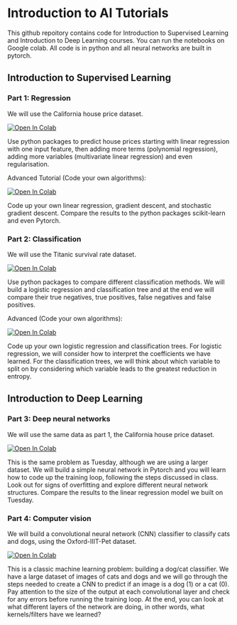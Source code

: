 # Introduction to AI Tutorials

This github repoitory contains code for Introduction to Supervised Learning and Introduction to Deep Learning courses. You can run the notebooks on Google colab. All code is in python and all neural networks are built in pytorch.

## Introduction to Supervised Learning
### Part 1: Regression
We will use the California house price dataset. 

<a target="_blank" href="https://colab.research.google.com/github/lm2612/Tutorials/blob/main/1_supervised_learning_regression/1-LinearRegression_HousePrice.ipynb">
  <img src="https://colab.research.google.com/assets/colab-badge.svg" alt="Open In Colab"/>
</a>

Use python packages to predict house prices starting with linear regression with one input feature, then adding more terms (polynomial regression), adding more variables (multivariate linear regression) and even regularisation.

Advanced Tutorial (Code your own algorithms):

<a target="_blank" href="https://colab.research.google.com/github/lm2612/Tutorials/blob/main/1_supervised_learning_regression/1-AdvancedLinearRegression_HousePrice.ipynb">
  <img src="https://colab.research.google.com/assets/colab-badge.svg" alt="Open In Colab"/>
</a>

Code up your own linear regression, gradient descent, and stochastic gradient descent. Compare the results to the python packages scikit-learn and even Pytorch.


### Part 2: Classification
We will use the Titanic survival rate dataset.

<a target="_blank" href="https://colab.research.google.com/github/lm2612/Tutorials/blob/main/2_supervised_learning_classification/2-Classification_Titanic.ipynb">
  <img src="https://colab.research.google.com/assets/colab-badge.svg" alt="Open In Colab"/>
</a>

Use python packages to compare different classification methods. We will build a logistic regression and classification tree and at the end we will compare their true negatives, true positives, false negatives and false positives.

Advanced (Code your own algorithms): 

<a target="_blank" href="https://colab.research.google.com/github/lm2612/Tutorials/blob/main/2_supervised_learning_classification/2-Advanced_Classification_Titanic.ipynb">
  <img src="https://colab.research.google.com/assets/colab-badge.svg" alt="Open In Colab"/>
</a>

Code up your own logistic regression and classification trees. For logistic regression, we will consider how to interpret the coefficients we have learned. For the classification trees, we will think about which variable to split on by considering which variable leads to the greatest reduction in entropy.


## Introduction to Deep Learning
### Part 3: Deep neural networks
We will use the same data as part 1, the California house price dataset.

<a target="_blank" href="https://colab.research.google.com/github/lm2612/Tutorials/blob/main/3_deeplearning/3-DeepLearning_HousePrice.ipynb">
  <img src="https://colab.research.google.com/assets/colab-badge.svg" alt="Open In Colab"/>
</a>

This is the same problem as Tuesday, although we are using a larger dataset. We will build a simple neural network in Pytorch and you will learn how to code up the training loop, following the steps discussed in class. Look out for signs of overfitting and explore different neural network structures. Compare the results to the linear regression model we built on Tuesday.

### Part 4: Computer vision 
We will build a convolutional neural network (CNN) classifier to classify cats and dogs, using the Oxford-IIIT-Pet dataset.

<a target="_blank" href="https://colab.research.google.com/github/lm2612/Tutorials/blob/main/4_computervision/4-ComputerVision_Classification.ipynb">
  <img src="https://colab.research.google.com/assets/colab-badge.svg" alt="Open In Colab"/>
</a>

This is a classic machine learning problem: building a dog/cat classifier. We have a large dataset of images of cats and dogs and we will go through the steps needed to create a CNN to predict if an image is a dog (1) or a cat (0). Pay attention to the size of the output at each convolutional layer and check for any errors before running the training loop. At the end, you can look at what different layers of the network are doing, in other words, what kernels/filters have we learned?


